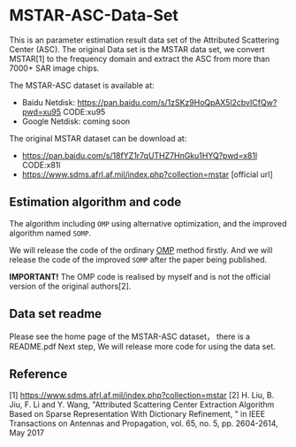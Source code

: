 # MSTAR-ASC-Data-Set

This is an parameter estimation result data set of the Attributed Scattering Center (ASC).
The original Data set is the MSTAR data set, we convert MSTAR[1] to the frequency domain and extract the ASC from more than 7000+ SAR image chips.


The MSTAR-ASC dataset is available at:
- Baidu Netdisk: https://pan.baidu.com/s/1zSKz9HoQpAX5l2cbvICfQw?pwd=xu95 CODE:xu95
- Google Netdisk: coming soon

The original MSTAR dataset can be download at:
- https://pan.baidu.com/s/18fYZ1r7qUTHZ7HnGku1HYQ?pwd=x81l CODE:x81l
- https://www.sdms.afrl.af.mil/index.php?collection=mstar [official url]



## Estimation algorithm and code
The algorithm including `OMP` using alternative optimization, and the improved algorithm named `SOMP`.

We will release the code of the ordinary [OMP](https://github.com/LongboV/OMP-SOMP-Code-for-MSTAR-ASC) method firstly.
And we will release the code of the improved `SOMP` after the paper being published. 

**IMPORTANT!** The OMP code is realised by myself and is not the official version of the original authors[2].

## Data set readme
Please see the home page of the MSTAR-ASC dataset， there is a README.pdf
Next step, We will release more code for using the data set.


## Reference
[1] https://www.sdms.afrl.af.mil/index.php?collection=mstar
[2] H. Liu, B. Jiu, F. Li and Y. Wang, "Attributed Scattering Center Extraction Algorithm Based on Sparse Representation With Dictionary Refinement, " in IEEE Transactions on Antennas and Propagation, vol. 65, no. 5, pp. 2604-2614, May 2017
